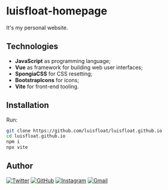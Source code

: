 # luisfloat-homepage

It's my personal website.

## Technologies

* **JavaScript** as programming language;
* **Vue** as framework for building web user interfaces;
* **SpongiaCSS** for CSS resetting;
* **BootstrapIcons** for icons;
* **Vite** for front-end tooling.

## Installation

Run:

```bash
git clone https://github.com/luisfloat/luisfloat.github.io
cd luisfloat.github.io
npm i
npx vite
```

## Author

<a href="https://twitter.com/luisfloat"><img src="https://img.shields.io/badge/-Twitter-333333?style=flat-square&amp;logo=twitter" alt="Twitter"/></a> <a href="https://github.com/luisfloat"><img src="https://img.shields.io/badge/-GitHub-333333?style=flat-square&amp;logo=github" alt="GitHub"/></a> <a href="https://instagram.com/luisfloat"><img src="https://img.shields.io/badge/-Instagram-333333?style=flat-square&amp;logo=instagram" alt="Instagram"/></a> <a href="mailto:contact@luisfloat.com"><img src="https://img.shields.io/badge/-Gmail-333333?style=flat-square&amp;logo=gmail" alt="Gmail"/></a>
